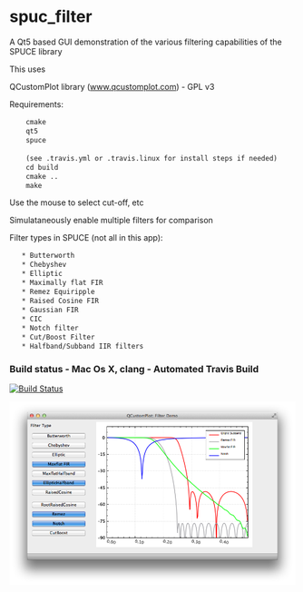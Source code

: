 spuc_filter
===========

A Qt5 based GUI demonstration of the various filtering capabilities of the SPUCE library

This uses 

QCustomPlot library (www.qcustomplot.com) - GPL v3

Requirements:

		cmake
		qt5
		spuce

		(see .travis.yml or .travis.linux for install steps if needed)
		cd build
		cmake ..
		make


Use the mouse to select cut-off, etc

Simulataneously enable multiple filters for comparison

Filter types in SPUCE (not all in this app):

	   * Butterworth
	   * Chebyshev
	   * Elliptic
	   * Maximally flat FIR
	   * Remez Equiripple
	   * Raised Cosine FIR
	   * Gaussian FIR
	   * CIC
	   * Notch filter
	   * Cut/Boost Filter
	   * Halfband/Subband IIR filters
	   

### Build status - Mac Os X, clang - Automated Travis Build
[![Build Status](https://travis-ci.org/audiofilter/spuc_filter.png)](https://travis-ci.org/audiofilter/spuc_filter)

![Demo App](app.png "Demo App")
